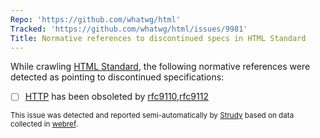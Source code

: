 ```yaml
---
Repo: 'https://github.com/whatwg/html'
Tracked: 'https://github.com/whatwg/html/issues/9981'
Title: Normative references to discontinued specs in HTML Standard
---
```


While crawling [HTML Standard](https://html.spec.whatwg.org/multipage/), the following normative references were detected as pointing to discontinued specifications:
* [ ] [HTTP](https://httpwg.org/specs/rfc7230.html) has been obsoleted by [rfc9110](https://httpwg.org/specs/rfc9110.html),[rfc9112](https://httpwg.org/specs/rfc9112.html)

<sub>This issue was detected and reported semi-automatically by [Strudy](https://github.com/w3c/strudy/) based on data collected in [webref](https://github.com/w3c/webref/).</sub>

